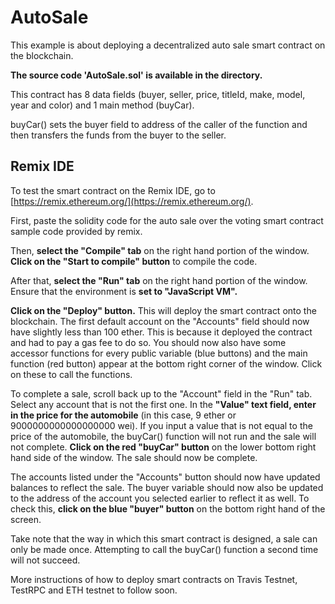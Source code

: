 
# AutoSale
This example is about deploying a decentralized auto sale smart contract on the blockchain.

**The source code 'AutoSale.sol' is available in the directory.**

This contract has 8 data fields (buyer, seller, price, titleId, make, model, year and color) and 1 main method (buyCar).

buyCar() sets the buyer field to address of the caller of the function and then transfers the funds from the buyer to the seller. 

## Remix IDE

To test the smart contract on the Remix IDE, go to [https://remix.ethereum.org/](https://remix.ethereum.org/). 

First, paste the solidity code for the auto sale over the voting smart contract sample code provided by remix. 

Then, **select the "Compile" tab** on the right hand portion of the window. **Click on the "Start to compile" button** to compile the code. 

After that, **select the "Run" tab** on the right hand portion of the window. Ensure that the environment is **set to "JavaScript VM".**

**Click on the "Deploy" button.** This will deploy the smart contract onto the blockchain. The first default account on the "Accounts" field should now have slightly less than 100 ether. This is because it deployed the contract and had to pay a gas fee to do so. You should now also have some accessor functions for every public variable (blue buttons) and the main function (red button) appear at the bottom right corner of the window. Click on these to call the functions.

To complete a sale, scroll back up to the "Account" field in the "Run" tab. Select any account that is not the first one. In the **"Value" text field, enter in the price for the automobile** (in this case, 9 ether or 9000000000000000000 wei). If you input a value that is not equal to the price of the automobile, the buyCar() function will not run and the sale will not complete. **Click on the red "buyCar" button** on the lower bottom right hand side of the window. The sale should now be complete.

The accounts listed under the "Accounts" button should now have updated balances to reflect the sale. The buyer variable should now also be updated to the address of the account you selected earlier to reflect it as well. To check this, **click on the blue "buyer" button** on the bottom right hand of the screen. 

Take note that the way in which this smart contract is designed, a sale can only be made once. Attempting to call the buyCar() function a second time will not succeed. 

More instructions of how to deploy smart contracts on Travis Testnet, TestRPC and ETH testnet to follow soon.
